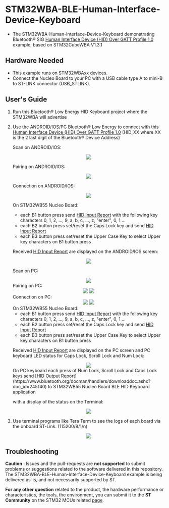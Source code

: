 # STM32WBA-BLE-Human-Interface-Device-Keyboard

* The STM32WBA-Human-Interface-Device-Keyboard demonstrating Bluetooth® SIG [Human Interface Device (HID) Over GATT Profile 1.0](https://www.bluetooth.org/docman/handlers/downloaddoc.ashx?doc_id=245141) example, based on STM32CubeWBA V1.3.1
 
## Hardware Needed

  * This example runs on STM32WBAxx devices.
  * Connect the Nucleo Board to your PC with a USB cable type A to mini-B to ST-LINK connector (USB_STLINK). 

## User's Guide

1) Run this Bluetooth® Low Energy HID Keyboard project where the STM32WBA will advertise

2) Use the ANDROID/IOS/PC Bluetooth® Low Energy to connect with this [Human Interface Device (HID) Over GATT Profile 1.0](https://www.bluetooth.org/docman/handlers/downloaddoc.ashx?doc_id=245141) (HID_XX where XX is the 2 last digit of the Bluetooth® Device Address)
  
   Scan on ANDROID/IOS:
   <div align="center">
       <img src=Utilities/Media/BLE_PHONE_SCAN.jpg>
   </div>

   Pairing on ANDROID/IOS:
   <div align="center">
       <img src=Utilities/Media/BLE_PHONE_CONNECTION1.jpg>
   </div>

   Connection on ANDROID/IOS:
   <div align="center">
       <img src=Utilities/Media/BLE_PHONE_CONNECTION2.jpg>
   </div>

   On STM32WB55 Nucleo Board:
   
    * each B1 button press send [HID Input Report](https://www.bluetooth.org/docman/handlers/downloaddoc.ashx?doc_id=245140) with the following key characters 0, 1, 2, ..., 9, a, b, c, ..., z, "enter", 0, 1 ...
    * each B2 button press set/reset the Caps Lock key and send [HID Input Report](https://www.bluetooth.org/docman/handlers/downloaddoc.ashx?doc_id=245140)
    * each B3 button press set/reset the Upper Case Key to select Upper key characters on B1 button press

   Received [HID Input Report](https://www.bluetooth.org/docman/handlers/downloaddoc.ashx?doc_id=245140) are displayed on the ANDROID/IOS screen: 
   <div align="center">
       <img src=Utilities/Media/BLE_HID_KEYBOARD_INPUT2.jpg>
   </div>
	
   Scan on PC:
   <div align="center">
       <img src=Utilities/Media/BLE_PC_SCAN.jpg>
   </div>
   Pairing on PC:
   <div align="center">
       <img src=Utilities/Media/BLE_PC_CONNECTION2.jpg>
       <img src=Utilities/Media/BLE_PC_CONNECTION1.jpg>
   </div>
   Connection on PC:
   <div align="center">
       <img src=Utilities/Media/BLE_PC_CONNECTION3.jpg>
       <img src=Utilities/Media/BLE_PC_CONNECTION4.jpg>
   </div>
   On STM32WB55 Nucleo Board:
   
    * each B1 button press send [HID Input Report](https://www.bluetooth.org/docman/handlers/downloaddoc.ashx?doc_id=245140) with the following key characters 0, 1, 2, ..., 9, a, b, c, ..., z, "enter", 0, 1 ...
    * each B2 button press set/reset the Caps Lock key and send [HID Input Report](https://www.bluetooth.org/docman/handlers/downloaddoc.ashx?doc_id=245140)
    * each B3 button press set/reset the Upper Case Key to select Upper key characters on B1 button press

   Received [HID Input Report](https://www.bluetooth.org/docman/handlers/downloaddoc.ashx?doc_id=245140) are displayed on the PC screen and PC keyboard LED status for Caps Lock, Scroll Lock and Num Lock:

   <div align="center">
       <img src=Utilities/Media/BLE_HID_KEYBOARD_INPUT.jpg>
   </div>
   On PC keyboard each press of Num Lock, Scroll Lock and Caps Lock keys send [HID Output Report](https://www.bluetooth.org/docman/handlers/downloaddoc.ashx?doc_id=245140) to STM32WB55 Nucleo Board BLE HID Keyboard application 
   
   with a display of the status on the Terminal:

   <div align="center">
       <img src=Utilities/Media/BLE_HID_KEYBOARD_OUTPUT.jpg>
   </div>

3) Use terminal programs like Tera Term to see the logs of each board via the onboard ST-Link. (115200/8/1/n)

   <div align="center">
       <img src=Utilities/Media/BLE_HID_KEYBOARD_LOG.jpg>
   </div>


## Troubleshooting

**Caution** : Issues and the pull-requests are **not supported** to submit problems or suggestions related to the software delivered in this repository. The STM32WBA-BLE-Human-Interface-Device-Keyboard example is being delivered as-is, and not necessarily supported by ST.

**For any other question** related to the product, the hardware performance or characteristics, the tools, the environment, you can submit it to the **ST Community** on the STM32 MCUs related [page](https://community.st.com/s/topic/0TO0X000000BSqSWAW/stm32-mcus).